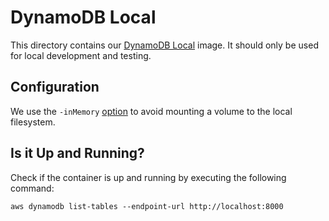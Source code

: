 # DynamoDB Local

This directory contains our [DynamoDB Local](https://docs.aws.amazon.com/amazondynamodb/latest/developerguide/DynamoDBLocal.html) image.
It should only be used for local development and testing.

## Configuration

We use the `-inMemory` [option](https://docs.aws.amazon.com/amazondynamodb/latest/developerguide/DynamoDBLocal.UsageNotes.html) to avoid mounting a volume to the local filesystem.

## Is it Up and Running?

Check if the container is up and running by executing the following command:

```shell
aws dynamodb list-tables --endpoint-url http://localhost:8000
```